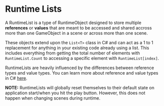 # Runtime Lists

A RuntimeList is a type of RuntimeObject designed to store multiple **references** or **values** that are meant to be accessed and shared accross more than one GameObject in a scene or across more than one scene.

These objects extend upon the `List<T>` class in C# and can act as a 1 to 1 replacement for anything in your existing code already using a list. This includes everything from getting the total number of elements with `RuntimeList.Count` to accessing a specific element with `RuntimeList[index]`.

RuntimeLists are heavily influenced by the differences between reference types and value types. You can learn more about reference and value types in C# [here](https://docs.microsoft.com/en-us/dotnet/visual-basic/programming-guide/language-features/data-types/value-types-and-reference-types).

**NOTE:** RuntimeLists will globally reset themselves to their default state on application start/when you hit the play button. However, this does not happen when changing scenes during runtime.
